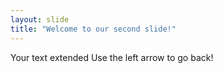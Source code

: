 ```yaml
---
layout: slide
title: "Welcome to our second slide!"
---
```

Your text extended
Use the left arrow to go back!
